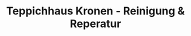 ---
title: "Teppichhaus Kronen - Reinigung & Reperatur"
url: /edenkoben/teppichhaus-kronen-reinigung-und-reperatur/
shop: Teppiche
---